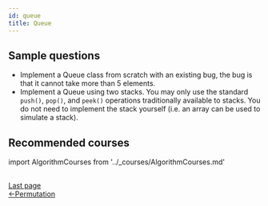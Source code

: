 ```yaml
---
id: queue
title: Queue
---
```


## Sample questions

- Implement a Queue class from scratch with an existing bug, the bug is that it cannot take more than 5 elements.
- Implement a Queue using two stacks. You may only use the standard `push()`, `pop()`, and `peek()` operations traditionally available to stacks. You do not need to implement the stack yourself (i.e. an array can be used to simulate a stack).

## Recommended courses

import AlgorithmCourses from '../\_courses/AlgorithmCourses.md'

<AlgorithmCourses />

##
<nav class="pagination-nav docusaurus-mt-lg" aria-label="Docs pages navigation">
    <div class="pagination-nav__item">
        <a class="pagination-nav__link root_sa74" href="/algorithms/permutation/">
            <div class="pagination-nav__sublabel">Last page</div>
            <div class="pagination-nav__label"><span class="arrow_Btdn">←</span>Permutation</div>
        </a>
    </div>
</nav>

